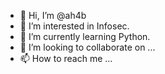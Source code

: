 - 👋 Hi, I’m @ah4b
- 👀 I’m interested in Infosec.
- 🌱 I’m currently learning Python.
- 💞️ I’m looking to collaborate on ...
- 📫 How to reach me ...

<!---
ah4b/ah4b is a ✨ special ✨ repository because its `README.md` (this file) appears on your GitHub profile.
You can click the Preview link to take a look at your changes.
--->
